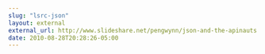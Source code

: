 ```yaml
---
slug: "lsrc-json"
layout: external
external_url: http://www.slideshare.net/pengwynn/json-and-the-apinauts
date: 2010-08-28T20:28:26-05:00
---
```

